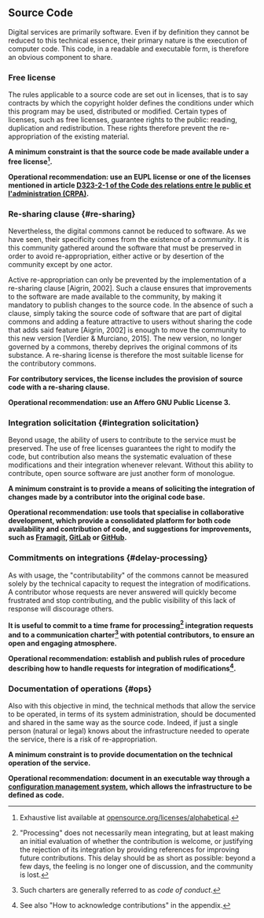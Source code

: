 ## Source Code

Digital services are primarily software. Even if by definition they cannot be reduced to this technical essence, their primary nature is the execution of computer code. This code, in a readable and executable form, is therefore an obvious component to share.

### Free license

The rules applicable to a source code are set out in licenses, that is to say contracts by which the copyright holder defines the conditions under which this program may be used, distributed or modified. Certain types of licenses, such as free licenses, guarantee rights to the public: reading, duplication and redistribution. These rights therefore prevent the re-appropriation of the existing material.

**A minimum constraint is that the source code be made available under a free license[^9].**

**Operational recommendation: use an EUPL license or one of the licenses mentioned in article [D323-2-1 of the Code des relations entre le public et l'administration (CRPA)](https://is.gd/rYk7h7).**

### Re-sharing clause {#re-sharing}

Nevertheless, the digital commons cannot be reduced to software. As we have seen, their specificity comes from the existence of a _community_. It is this community gathered around the software that must be preserved in order to avoid re-appropriation, either active or by desertion of the community except by one actor.

Active re-appropriation can only be prevented by the implementation of a re-sharing clause [Aigrin, 2002]. Such a clause ensures that improvements to the software are made available to the community, by making it mandatory to publish changes to the source code. In the absence of such a clause, simply taking the source code of software that are part of digital commons and adding a feature attractive to users without sharing the code that adds said feature [Aigrin, 2002] is enough to move the community to this new version [Verdier & Murciano, 2015]. The new version, no longer governed by a commons, thereby deprives the original commons of its substance. A re-sharing license is therefore the most suitable license for the contributory commons.

**For contributory services, the license includes the provision of source code with a re-sharing clause.**

**Operational recommendation: use an Affero GNU Public License 3.**

### Integration solicitation {#integration solicitation}

Beyond usage, the ability of users to contribute to the service must be preserved. The use of free licenses guarantees the right to modify the code, but contribution also means the systematic evaluation of these modifications and their integration whenever relevant. Without this ability to contribute, open source software are just another form of monologue.

**A minimum constraint is to provide a means of soliciting the integration of changes made by a contributor into the original code base.**

**Operational recommendation: use tools that specialise in collaborative development, which provide a consolidated platform for both code availability and contribution of code, and suggestions for improvements, such as [Framagit](https://framagit.org/), [GitLab](https://about.gitlab.com) or [GitHub](https://github.com).**

### Commitments on integrations {#delay-processing}

As with usage, the "contributability" of the commons cannot be measured solely by the technical capacity to request the integration of modifications. A contributor whose requests are never answered will quickly become frustrated and stop contributing, and the public visibility of this lack of response will discourage others.

**It is useful to commit to a time frame for processing[^10] integration requests and to a communication charter[^11] with potential contributors, to ensure an open and engaging atmosphere.**

**Operational recommendation: establish and publish rules of procedure describing how to handle requests for integration of modifications[^12].**

### Documentation of operations {#ops}

Also with this objective in mind, the technical methods that allow the service to be operated, in terms of its system administration, should be documented and shared in the same way as the source code. Indeed, if just a single person (natural or legal) knows about the infrastructure needed to operate the service, there is a risk of re-appropriation.

**A minimum constraint is to provide documentation on the technical operation of the service.**

**Operational recommendation: document in an executable way through a [configuration management system](https://fr.wikipedia.org/wiki/Gestion_de_configuration_logicielle), which allows the infrastructure to be defined as code.**

[^9]: Exhaustive list available at [opensource.org/licenses/alphabetical](http://opensource.org/licenses/alphabetical).

[^10]: "Processing" does not necessarily mean integrating, but at least making an initial evaluation of whether the contribution is welcome, or justifying the rejection of its integration by providing references for improving future contributions. This delay should be as short as possible: beyond a few days, the feeling is no longer one of discussion, and the community is lost.

[^11]: Such charters are generally referred to as _code of conduct_.

[^12]: See also "How to acknowledge contributions" in the appendix.